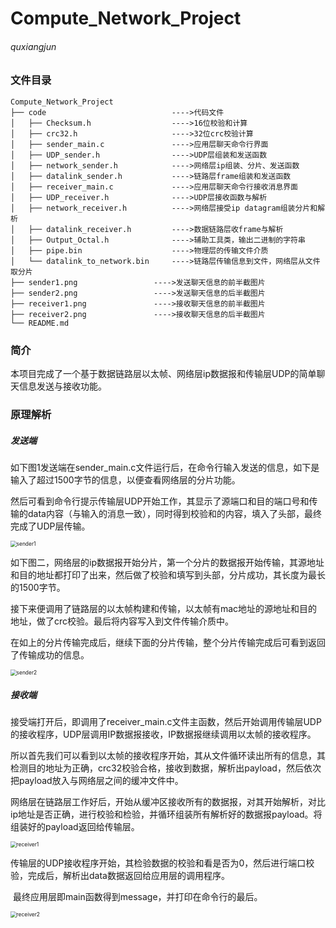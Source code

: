 # Compute_Network_Project
###### quxiangjun

### 文件目录

```
Compute_Network_Project
├── code							---->代码文件
│	├── Checksum.h					---->16位校验和计算
│	├── crc32.h 					---->32位crc校验计算
│	├── sender_main.c				---->应用层聊天命令行界面
│	├── UDP_sender.h				---->UDP层组装和发送函数
│	├── network_sender.h 			---->网络层ip组装、分片、发送函数
│	├── datalink_sender.h			---->链路层frame组装和发送函数
│	├── receiver_main.c				---->应用层聊天命令行接收消息界面
│	├── UDP_receiver.h				---->UDP层接收函数与解析
│	├── network_receiver.h			---->网络层接受ip datagram组装分片和解析
│	├── datalink_receiver.h			---->数据链路层收frame与解析
│	├── Output_Octal.h				---->辅助工具类，输出二进制的字符串
│	├── pipe.bin					---->物理层的传输文件介质
│	└── datalink_to_network.bin		---->链路层传输信息到文件，网络层从文件取分片
├── sender1.png					---->发送聊天信息的前半截图片
├── sender2.png					---->发送聊天信息的后半截图片
├── receiver1.png				---->接收聊天信息的前半截图片
├── receiver2.png				---->接收聊天信息的后半截图片
└── README.md	
```

### 简介

本项目完成了一个基于数据链路层以太帧、网络层ip数据报和传输层UDP的简单聊天信息发送与接收功能。

### 原理解析

##### 发送端

​		如下图1发送端在sender_main.c文件运行后，在命令行输入发送的信息，如下是输入了超过1500字节的信息，以便查看网络层的分片功能。

​		然后可看到命令行提示传输层UDP开始工作，其显示了源端口和目的端口号和传输的data内容（与输入的消息一致），同时得到校验和的内容，填入了头部，最终完成了UDP层传输。

<img src="sender1.png" alt="sender1" style="zoom:60%;" />

​		如下图二，网络层的ip数据报开始分片，第一个分片的数据报开始传输，其源地址和目的地址都打印了出来，然后做了校验和填写到头部，分片成功，其长度为最长的1500字节。

​		接下来便调用了链路层的以太帧构建和传输，以太帧有mac地址的源地址和目的地址，做了crc校验。最后将内容写入到文件传输介质中。

​		在如上的分片传输完成后，继续下面的分片传输，整个分片传输完成后可看到返回了传输成功的信息。

<img src="E:\Study\Term5\Computer Network\network-project-master\20186471-屈湘钧-计网project\sender2.png" alt="sender2" style="zoom:60%;" />

##### 接收端

​		接受端打开后，即调用了receiver_main.c文件主函数，然后开始调用传输层UDP的接收程序，UDP层调用IP数据报接收，IP数据报继续调用以太帧的接收程序。

​		所以首先我们可以看到以太帧的接收程序开始，其从文件循环读出所有的信息，其检测目的地址为正确，crc32校验合格，接收到数据，解析出payload，然后依次把payload放入与网络层之间的缓冲文件中。

​		网络层在链路层工作好后，开始从缓冲区接收所有的数据报，对其开始解析，对比ip地址是否正确，进行校验和检验，并循环组装所有解析好的数据报payload。将组装好的payload返回给传输层。

<img src="E:\Study\Term5\Computer Network\network-project-master\20186471-屈湘钧-计网project\receiver1.png" alt="receiver1" style="zoom:60%;" />

​		传输层的UDP接收程序开始，其检验数据的校验和看是否为0，然后进行端口校验，完成后，解析出data数据返回给应用层的调用程序。

​		最终应用层即main函数得到message，并打印在命令行的最后。

<img src="E:\Study\Term5\Computer Network\network-project-master\20186471-屈湘钧-计网project\receiver2.png" alt="receiver2" style="zoom:60%;" />